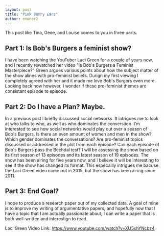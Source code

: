 ```yaml
---
layout: post
title: "Pink Bunny Ears"
author: enunez2
---
```


This post like Tina, Gene, and Louise comes to you in three parts.

## Part 1: Is Bob's Burgers a feminist show?

  I have been watching the YouTuber Laci Green for a couple of years now, and I recently rewatched her video "Is Bob's Burgers a Feminist Masterpiece?" Green argues various points about how the subject matter of the show alines with pro-feminist beliefs. Durign my first viewing I completely agreed with her and it made me love Bob's Burgers even more. Looking back now however, I wonder if these pro-feminist themes are consistant episode to episode.

## Part 2: Do I have a Plan? Maybe.

  In a previous post I briefly discussed social networks. It intrigues me to look at who talks to who, as well as who dominates the converstion. I'm interested to see how social networks would play out over a season of Bob's Burgers. Is there an even amount of women and men in the show? Which gender dominates the conversations? Are pro-feminist topics discussed or addressed in the plot from each episode? Can each episode of  Bob's Burgers pass the Bechdal test?
   I will be assessing the show based on its first season of 13 episodes and its latest season of 19 episodes. The show has been airing for five years now, and I believe it will be interesting to see if the show has changed its format. This especailly intrigues me bacuse the Laci Green video came out in 2015, but the show has been airing since 2011.

## Part 3: End Goal?

  I hope to produce a research paper out of my collected data. A goal of mine is to improve my writing of argumentative papers, and hopefully now that I have a topic that I am actually passionate about, I can write a paper that is both well-written and interestign to read.
  
Laci Green Video Link: https://www.youtube.com/watch?v=XU5xhYNcbz4
